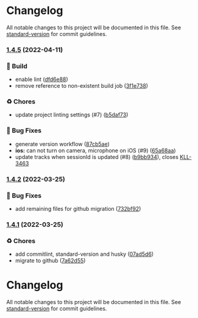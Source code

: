 # Changelog

All notable changes to this project will be documented in this file. See [standard-version](https://github.com/conventional-changelog/standard-version) for commit guidelines.

### [1.4.5](https://github.com/KL-Engineering/kidsloop-live-state/branches/compare/v1.4.5%0Dv1.4.4) (2022-04-11)


### 🔨 Build

* enable lint ([dfd6e88](https://github.com/KL-Engineering/kidsloop-live-state/commits/dfd6e88ba2af583c78113c24765c7607848e23ca))
* remove reference to non-existent build job ([3f1e738](https://github.com/KL-Engineering/kidsloop-live-state/commits/3f1e738f65d7e19c65479db36f3de8ef898743be))


### ♻️ Chores

* update project linting settings (#7) ([b5daf73](https://github.com/KL-Engineering/kidsloop-live-state/commits/b5daf738cb41b7353b6877ba282b4f256fc7495e))


### 🐛 Bug Fixes

* generate version workflow ([87cb5ae](https://github.com/KL-Engineering/kidsloop-live-state/commits/87cb5ae866ffb1ae236b3df435472967f97d4eb4))
* **ios:** can not turn on camera, microphone on iOS (#9) ([65a68aa](https://github.com/KL-Engineering/kidsloop-live-state/commits/65a68aae7430462dd55a96b4fefd7fef7b55808d))
* update tracks when sessionId is updated (#8) ([b9bb934](https://github.com/KL-Engineering/kidsloop-live-state/commits/b9bb9346a9f42b6853de0447002193db22343cf5)), closes [KLL-3463](https://calmisland.atlassian.net/browse/KLL-3463)

### [1.4.2](https://github.com/KL-Engineering/kidsloop-live-state/compare/v1.4.1...v1.4.2) (2022-03-25)


### 🐛 Bug Fixes

* add remaining files for github migration ([732bf92](https://github.com/KL-Engineering/kidsloop-live-state/commit/732bf9257b7eebf1a45016959f6306b840adb1ee))

### [1.4.1](https://bitbucket.org/calmisland/kidsloop-live-state/compare/v1.4.0...v1.4.1) (2022-03-25)


### ♻️ Chores

* add commitlint, standard-version and husky ([07ad5d6](https://bitbucket.org/calmisland/kidsloop-live-state/commit/07ad5d67e1758143a13bf2362f69a6d155756c98))
* migrate to github ([7a62d55](https://bitbucket.org/calmisland/kidsloop-live-state/commit/7a62d557db9e312d7d796ca8c5bb5ba1a044b228))

# Changelog

All notable changes to this project will be documented in this file. See [standard-version](https://github.com/conventional-changelog/standard-version) for commit guidelines.
